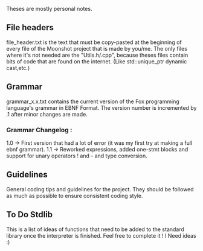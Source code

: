 Theses are mostly personal notes.

## File headers
file_header.txt is the text that must be copy-pasted at the beginning of every file of the Moonshot project that is made by you/me. The only files where
it's not needed are the "Utils.h/.cpp", because theses files contain bits of code that are found on the internet. (Like std::unique_ptr dynamic cast,etc.)


## Grammar
grammar_x.x.txt contains the current version of the Fox programming language's grammar in EBNF Format. The version number is incremented by .1 
after minor changes are made.

### Grammar Changelog : 
1.0 -> First version that had a lot of error (it was my first try at making a full ebnf grammar).
1.1 -> Reworked expressions, added one-stmt blocks and support for unary operators ! and - and type conversion.

## Guidelines

General coding tips and guidelines for the project. They should be followed as much as possible to ensure consistent coding style.

## To Do Stdlib

This is a list of ideas of functions that need to be added to the standard library once the interpreter is finished. Feel free to complete it ! I Need ideas :)
